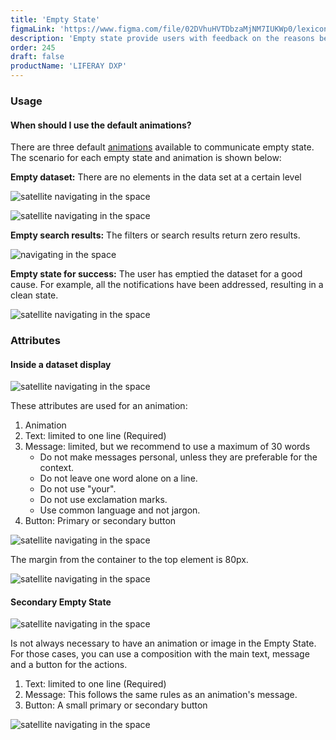 ```yaml
---
title: 'Empty State'
figmaLink: 'https://www.figma.com/file/02DVhuHVTDbzaMjNM7IUKWp0/lexicon?node-id=261%3A30'
description: 'Empty state provide users with feedback on the reasons behind the empty state and what they can do to move out of the empty state.'
order: 245
draft: false
productName: 'LIFERAY DXP'
---
```


### Usage

#### When should I use the default animations?

There are three default [animations](./../../foundations/animations) available to communicate empty state. The scenario for each empty state and animation is shown below:

**Empty dataset:** There are no elements in the data set at a certain level

![satellite navigating in the space](/images/lexicon/DDisplayEmpty.jpg)

![satellite navigating in the space](/images/lexicon/FormEmpty.jpg)

**Empty search results:** The filters or search results return zero results.

![ navigating in the space](/images/lexicon/DDisplayEmptySearch.jpg)

**Empty state for success:** The user has emptied the dataset for a good cause. For example, all the notifications have been addressed, resulting in a clean state.

![satellite navigating in the space](/images/lexicon/DDisplayEmptySuccess.jpg)

### Attributes

#### Inside a dataset display

![satellite navigating in the space](/images/lexicon/EmptyStateParts.jpg)

These attributes are used for an animation:

1. Animation
2. Text: limited to one line (Required)
3. Message: limited, but we recommend to use a maximum of 30 words
    - Do not make messages personal, unless they are preferable for the context.
    - Do not leave one word alone on a line.
    - Do not use "your".
    - Do not use exclamation marks.
    - Use common language and not jargon.
4. Button: Primary or secondary button

![satellite navigating in the space](/images/lexicon/EmptyStateMetrics.jpg)

The margin from the container to the top element is 80px.

![satellite navigating in the space](/images/lexicon/DDisplayEmptyMetrics.jpg)

#### Secondary Empty State

![satellite navigating in the space](/images/lexicon/EmptyStateNavigationParts.jpg)

Is not always necessary to have an animation or image in the Empty State. For those cases, you can use a composition with the main text, message and a button for the actions. 

1. Text: limited to one line (Required)
2. Message: This follows the same rules as an animation's message.
3. Button: A small primary or secondary button

![satellite navigating in the space](/images/lexicon/EmptyStateNavigationMetrics.jpg)